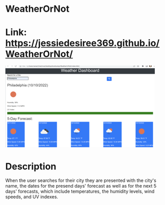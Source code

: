 # WeatherOrNot

# Link: https://jessiedesiree369.github.io/WeatherOrNot/

<img width="465" alt="Screen Shot" src=".\Assets\WeatherOrNotImage.png">

# Description
   When the user searches for their city they are presented with the city's name, the dates for the presend days' forecast as well as for the next 5 days' forecasts, which include temperatures, the humidity levels, wind speeds, and UV indexes.
